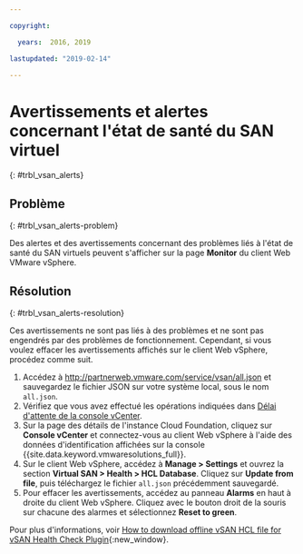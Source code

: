 ```yaml
---

copyright:

  years:  2016, 2019

lastupdated: "2019-02-14"

---
```


# Avertissements et alertes concernant l'état de santé du SAN virtuel
{: #trbl_vsan_alerts}

## Problème
{: #trbl_vsan_alerts-problem}

Des alertes et des avertissements concernant des problèmes liés à l'état de santé du SAN virtuels peuvent s'afficher sur la page **Monitor** du client Web VMware vSphere.

## Résolution
{: #trbl_vsan_alerts-resolution}

Ces avertissements ne sont pas liés à des problèmes et ne sont pas engendrés par des problèmes de fonctionnement. Cependant, si vous voulez effacer les avertissements affichés sur le client Web vSphere,
procédez comme suit.

1. Accédez à http://partnerweb.vmware.com/service/vsan/all.json et sauvegardez le fichier JSON sur votre système local, sous le nom `all.json`.
2. Vérifiez que vous avez effectué les opérations indiquées dans [Délai d'attente de la console vCenter](/docs/services/vmwaresolutions/vmonic?topic=vmware-solutions-trbl_timeout_vc_console).
3. Sur la page des détails de l'instance Cloud Foundation, cliquez sur **Console vCenter** et connectez-vous au client Web vSphere à l'aide des données d'identification affichées sur la console {{site.data.keyword.vmwaresolutions_full}}.
4. Sur le client Web vSphere, accédez à **Manage > Settings** et ouvrez la section **Virtual SAN > Health > HCL Database**. Cliquez sur **Update from file**, puis téléchargez le fichier `all.json` précédemment sauvegardé.
5. Pour effacer les avertissements, accédez au panneau **Alarms** en haut à droite du client Web vSphere. Cliquez avec le bouton droit de la souris sur chacune des alarmes et sélectionnez **Reset to green**.

Pour plus d'informations, voir [How to download offline vSAN HCL file for vSAN Health Check Plugin](http://www.virtuallyghetto.com/2015/05/how-to-download-offline-vsan-hcl-file-for-vsan-health-check-plugin.html){:new_window}.
